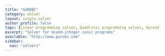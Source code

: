 ```yaml
---
title: "GUROBI"
category: solver
layout: single-solver
author_profile: false
tags: [Linear programming solver, Quadratic programming solver, Second-order cone programming solver, Mixed-integer linear programming solver,Mixed-integer quadratic programming solver,Mixed-integer second-order cone programming solver, Mixed-integer conic programming solver, Nonconvex quadratic programming solver]
excerpt: "Solver for mixed-integer conic programs"
available: "http://www.gurobi.com"
sidebar:
  nav: "solvers"
---
```

